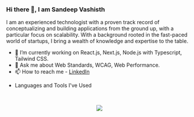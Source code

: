 ### Hi there 👋, I am Sandeep Vashisth
I am an experienced technologist with a proven track record of conceptualizing and building applications from the ground up, with a particular focus on scalability. With a background rooted in the fast-paced world of startups, I bring a wealth of knowledge and expertise to the table.

* 🔭 I’m currently working on React.js, Next.js, Node.js with Typescript, Tailwind CSS.
* 💬 Ask me about Web Standards, WCAG, Web Performance.
* 📫 How to reach me - [LinkedIn](https://www.linkedin.com/in/sandeep-vashisth)
<!-- * ⚡ Dive into my thoughts and insights on [Medium](https://medium.com/@hybridappdev)-->
  
* Languages and Tools I've Used
<br>
<p align="center">
  <img src="https://skillicons.dev/icons?i=html,css,js,react,nextjs,tailwind,git,github,nodejs,figma,vercel,vscode,docker,angular,mongodb,postman,py,c,redux,sass,webpack&perline=7" />
</p>
<br><br>
<!--
**svashisth07/svashisth07** is a ✨ _special_ ✨ repository because its `README.md` (this file) appears on your GitHub profile.

Here are some ideas to get you started:

- 🔭 I’m currently working on ...
- 🌱 I’m currently learning ...
- 👯 I’m looking to collaborate on ...
- 🤔 I’m looking for help with ...
- 💬 Ask me about ...
- 📫 How to reach me: ...
- 😄 Pronouns: ...
- ⚡ Fun fact: ...
-->
